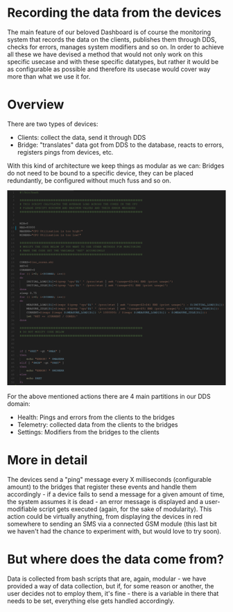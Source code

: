 # Recording the data from the devices

The main feature of our beloved Dashboard is of course the monitoring system that records the data on the clients, publishes them through DDS, checks for errors, manages system modifiers and so on. In order to achieve all these we have devised a method that would not only work on this specific usecase and with these specific datatypes, but rather it would be as configurable as possible and therefore its usecase would cover way more than what we use it for.

# Overview

There are two types of devices:

* Clients: collect the data, send it through DDS
* Bridge: "translates" data got from DDS to the database, reacts to errors, registers pings from devices, etc.

With this kind of architecture we keep things as modular as we can: Bridges do not need to be bound to a specific device, they can be placed redundantly, be configured without much fuss and so on.

![modularity](modular.png)

For the above mentioned actions there are 4 main partitions in our DDS domain: 

* Health: Pings and errors from the clients to the bridges
* Telemetry: collected data from the clients to the bridges
* Settings: Modifiers from the bridges to the clients

# More in detail

The devices send a "ping" message every X milliseconds (configurable amount) to the bridges that register these events and handle them accordingly - if a device fails to send a message for a given amount of time, the system assumes it is dead - an error message is displayed and a user-modifiable script gets executed (again, for the sake of modularity). This action could be virtually anything, from displaying the devices in red somewhere to sending an SMS via a connected GSM module (this last bit we haven't had the chance to experiment with, but would love to try soon).

# But where does the data come from?

Data is collected from bash scripts that are, again, modular - we have provided a way of data collection, but if, for some reason or another, the user decides not to employ them, it's fine - there is a variable in there that needs to be set, everything else gets handled accordingly.
